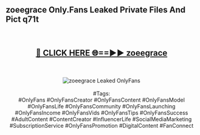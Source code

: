 <h2>zoeegrace Only.Fans Leaked Private Files And Pict q71t</h2>
<br>
<div align="center">
<h2><a href="https://mediafiles.top/zoeegrace" rel="nofollow">🔴 CLICK HERE 🌐==►► zoeegrace</a></h2>
<br>
<br>
<a href="https://mediafiles.top/zoeegrace" rel="nofollow" data-target="animated-image.originalLink"><img src="https://i.ibb.co.com/WyWwxjT/player-gif2.gif" alt="zoeegrace Leaked OnlyFans" style="max-width: 100%; display: inline-block;" data-target="animated-image.originalImage"></a>
<br><br>
#Tags:
<br>
#OnlyFans #OnlyFansCreator #OnlyFansContent #OnlyFansModel #OnlyFansLife #OnlyFansCommunity #OnlyFansLaunching #OnlyFansIncome #OnlyFansVids #OnlyFansTips #OnlyFansSuccess #AdultContent #ContentCreator #InfluencerLife #SocialMediaMarketing #SubscriptionService #OnlyFansPromotion #DigitalContent #FanConnect
</div>
<br>